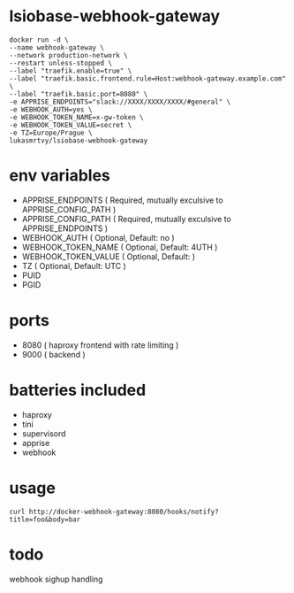 # lsiobase-webhook-gateway

```
docker run -d \
--name webhook-gateway \
--network production-network \
--restart unless-stopped \
--label "traefik.enable=true" \
--label "traefik.basic.frontend.rule=Host:webhook-gateway.example.com" \
--label "traefik.basic.port=8080" \
-e APPRISE_ENDPOINTS="slack://XXXX/XXXX/XXXX/#general" \
-e WEBHOOK_AUTH=yes \
-e WEBHOOK_TOKEN_NAME=x-gw-token \
-e WEBHOOK_TOKEN_VALUE=secret \
-e TZ=Europe/Prague \
lukasmrtvy/lsiobase-webhook-gateway
```

# env variables
- APPRISE_ENDPOINTS ( Required, mutually exculsive to APPRISE_CONFIG_PATH )
- APPRISE_CONFIG_PATH ( Required, mutually exculsive to APPRISE_ENDPOINTS )
- WEBHOOK_AUTH ( Optional, Default: no )
- WEBHOOK_TOKEN_NAME ( Optional, Default: 4UTH )
- WEBHOOK_TOKEN_VALUE ( Optional, Default: <random> )
- TZ ( Optional, Default: UTC )
- PUID
- PGID

# ports
- 8080 ( haproxy frontend with rate limiting )
- 9000 ( backend )

# batteries included
- haproxy
- tini
- supervisord
- apprise
- webhook

# usage
```
curl http://docker-webhook-gateway:8080/hooks/notify?title=foo&body=bar
```

# todo
webhook sighup handling
